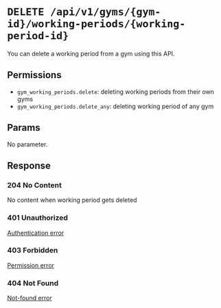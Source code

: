 # `DELETE /api/v1/gyms/{gym-id}/working-periods/{working-period-id}`
You can delete a working period from a gym using this API.


## Permissions

- `gym_working_periods.delete`: deleting working periods from their own gyms
- `gym_working_periods.delete_any`: deleting working period of any gym

## Params

No parameter.

## Response

### 204 No Content
 No content when working period gets deleted

### 401 Unauthorized
 [Authentication error](../../authentication-errors.md)

### 403 Forbidden
 [Permission error](../../permission-errors.md)

### 404 Not Found
 [Not-found error](../../not-found-errors.md)
